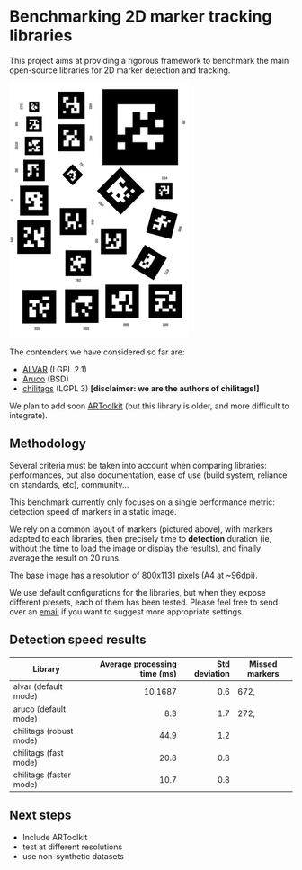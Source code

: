 Benchmarking 2D marker tracking libraries
=========================================

This project aims at providing a rigorous framework to benchmark
the main open-source libraries for 2D marker detection and tracking.

![](data/chilitags/chilitags-benchmark-easy-320.png)

The contenders we have considered so far are:

- [ALVAR](http://virtual.vtt.fi/virtual/proj2/multimedia/alvar/) (LGPL 2.1)
- [Aruco](http://www.uco.es/investiga/grupos/ava/node/26) (BSD)
- [chilitags](http://chili.epfl.ch/software) (LGPL 3) **[disclaimer: we are the
  authors of chilitags!]**

We plan to add soon [ARToolkit](http://artoolkit.sourceforge.net/) (but this
library is older, and more difficult to integrate).

Methodology
-----------

Several criteria must be taken into account when comparing libraries:
performances, but also documentation, ease of use (build system, reliance on
standards, etc), community...

This benchmark currently only focuses on a single performance metric: detection
speed of markers in a static image.

We rely on a common layout of markers (pictured above), with markers adapted to
each libraries, then precisely time to **detection** duration (ie, without the
time to load the image or display the results), and finally average the result
on 20 runs.

The base image has a resolution of 800x1131 pixels (A4 at ~96dpi).

We use default configurations for the libraries, but when they expose different
presets, each of them has been tested. Please feel free to send over an
[email](mailto:severin.lemaignan.youknowthatthispartdoesnotneedtobethere@epfl.ch)
if you want to suggest more appropriate settings.

Detection speed results
-----------------------

|Library| Average processing time (ms) | Std deviation | Missed markers |
|-------|-----------------------------:|--------------:|----------------|
| alvar (default mode) | 10.1687 |        0.6 | 672,  |
| aruco (default mode) | 8.3 |        1.7 | 272,  |
| chilitags (robust mode) | 44.9 |        1.2 |  |
| chilitags (fast mode) | 20.8 |        0.8 |  |
| chilitags (faster mode) | 10.7 |        0.8 |  |


Next steps
----------

- Include ARToolkit
- test at different resolutions
- use non-synthetic datasets
